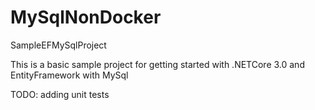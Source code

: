 # MySqlNonDocker
SampleEFMySqlProject

This is a basic sample project for getting started with .NETCore 3.0 and EntityFramework with MySql

TODO: adding unit tests
